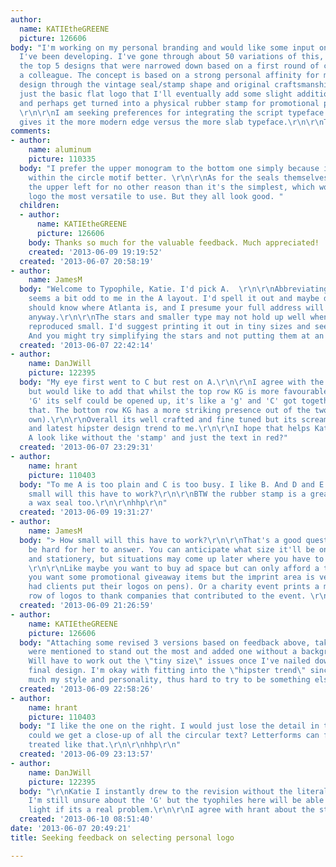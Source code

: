 ```yaml
---
author:
  name: KATIEtheGREENE
  picture: 126606
body: "I'm working on my personal branding and would like some input on the logo that
  I've been developing. I've gone through about 50 variations of this, but am attaching
  the top 5 designs that were narrowed down based on a first round of critique from
  a colleague. The concept is based on a strong personal affinity for modern vintage
  design through the vintage seal/stamp shape and original craftsmanship. This is
  just the basic flat logo that I'll eventually add some slight additional styling
  and perhaps get turned into a physical rubber stamp for promotional print items.
  \r\n\r\nI am seeking preferences for integrating the script typeface monogram which
  gives it the more modern edge versus the more slab typeface.\r\n\r\nThank you!"
comments:
- author:
    name: aluminum
    picture: 110335
  body: "I prefer the upper monogram to the bottom one simply because it balances
    within the circle motif better. \r\n\r\nAs for the seals themselves, I'd opt for
    the upper left for no other reason than it's the simplest, which would make the
    logo the most versatile to use. But they all look good. "
  children:
  - author:
      name: KATIEtheGREENE
      picture: 126606
    body: Thanks so much for the valuable feedback. Much appreciated!
    created: '2013-06-09 19:19:52'
  created: '2013-06-07 20:58:19'
- author:
    name: JamesM
  body: "Welcome to Typophile, Katie. I'd pick A.  \r\n\r\nAbbreviating \"Atlanta\"
    seems a bit odd to me in the A layout. I'd spell it out and maybe delete GA. Everyone
    should know where Atlanta is, and I presume your full address will appear nearby
    anyway.\r\n\r\nThe stars and smaller type may not hold up well when the logo is
    reproduced small. I'd suggest printing it out in tiny sizes and see what happens.
    And you might try simplifying the stars and not putting them at an angle."
  created: '2013-06-07 22:42:14'
- author:
    name: DanJWill
    picture: 122395
  body: "My eye first went to C but rest on A.\r\n\r\nI agree with the comments above,
    but would like to add that whilst the top row KG is more favourable perhaps the
    'G' its self could be opened up, it's like a 'g' and 'C' got together to create
    that. The bottom row KG has a more striking presence out of the two (on their
    own).\r\n\r\nOverall its well crafted and fine tuned but its screaming US election
    and latest hipster design trend to me.\r\n\r\nI hope that helps Katie. What does
    A look like without the 'stamp' and just the text in red?"
  created: '2013-06-07 23:29:31'
- author:
    name: hrant
    picture: 110403
  body: "To me A is too plain and C is too busy. I like B. And D and E are not happening.\r\n\r\nHow
    small will this have to work?\r\n\r\nBTW the rubber stamp is a great idea. Consider
    a wax seal too.\r\n\r\nhhp\r\n"
  created: '2013-06-09 19:31:27'
- author:
    name: JamesM
  body: "> How small will this have to work?\r\n\r\nThat's a good question but may
    be hard for her to answer. You can anticipate what size it'll be on your website
    and stationery, but situations may come up later where you have to use it smaller.
    \r\n\r\nLike maybe you want to buy ad space but can only afford a tiny size. Or
    you want some promotional giveaway items but the imprint area is very small (I've
    had clients put their logos on pens). Or a charity event prints a microscopic
    row of logos to thank companies that contributed to the event. \r\n\r\n"
  created: '2013-06-09 21:26:59'
- author:
    name: KATIEtheGREENE
    picture: 126606
  body: "Attaching some revised 3 versions based on feedback above, taking the 2 that
    were mentioned to stand out the most and added one without a background shape.
    Will have to work out the \"tiny size\" issues once I've nailed down the basic
    final design. I'm okay with fitting into the \"hipster trend\" since this is very
    much my style and personality, thus hard to try to be something else :) \r\n\r\n[img:sites/default/files/old-images/final-three_5372.png]"
  created: '2013-06-09 22:58:26'
- author:
    name: hrant
    picture: 110403
  body: "I like the one on the right. I would just lose the detail in the stars.\r\n\r\nBTW
    could we get a close-up of all the circular text? Letterforms can fall apart when
    treated like that.\r\n\r\nhhp\r\n"
  created: '2013-06-09 23:13:57'
- author:
    name: DanJWill
    picture: 122395
  body: "\r\nKatie I instantly drew to the revision without the literal BG shape.
    I'm still unsure about the 'G' but the tyophiles here will be able to shed more
    light if its a real problem.\r\n\r\nI agree with hrant about the stars.\r\n"
  created: '2013-06-10 08:51:40'
date: '2013-06-07 20:49:21'
title: Seeking feedback on selecting personal logo

---
```

